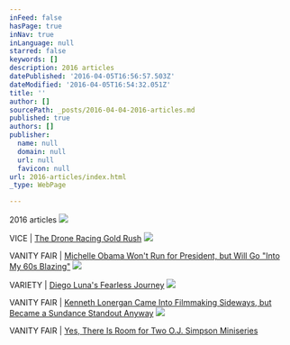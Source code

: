 ```yaml
---
inFeed: false
hasPage: true
inNav: true
inLanguage: null
starred: false
keywords: []
description: 2016 articles
datePublished: '2016-04-05T16:56:57.503Z'
dateModified: '2016-04-05T16:54:32.051Z'
title: ''
author: []
sourcePath: _posts/2016-04-04-2016-articles.md
published: true
authors: []
publisher:
  name: null
  domain: null
  url: null
  favicon: null
url: 2016-articles/index.html
_type: WebPage

---
```

2016 articles
![](https://the-grid-user-content.s3-us-west-2.amazonaws.com/a4d40a2a-c2a4-4da9-9249-2d1f3975abe0.jpg)

VICE  |  [The Drone Racing Gold Rush][0]
![](https://the-grid-user-content.s3-us-west-2.amazonaws.com/7be7ba5e-6c27-468f-b4c6-66bf2dc47f20.jpg)

VANITY FAIR  |  [Michelle Obama Won't Run for President, but Will Go "Into My 60s Blazing"][1]
![](https://the-grid-user-content.s3-us-west-2.amazonaws.com/ac785750-d5ce-4179-a901-fed79d962812.jpg)

VARIETY  |  [Diego Luna's Fearless Journey][2]
![](https://the-grid-user-content.s3-us-west-2.amazonaws.com/23e7cabd-eb8a-414d-a916-2b6b40513c50.jpg)

VANITY FAIR  |  [Kenneth Lonergan Came Into Filmmaking Sideways, but Became a Sundance Standout Anyway][3]
![](https://the-grid-user-content.s3-us-west-2.amazonaws.com/aab7e880-b8a5-48c8-8f42-a29e15b41c67.jpg)

VANITY FAIR  |  [Yes, There Is Room for Two O.J. Simpson Miniseries][4]

[0]: null
[1]: http://www.vanityfair.com/news/2016/03/michelle-obama-sxsw
[2]: http://variety.com/2016/film/festivals/diego-luna-mr-pig-sundance-berlin-1201698453/
[3]: http://www.vanityfair.com/hollywood/2016/01/kenneth-lonergan-manchester-by-the-sea-interview
[4]: http://www.vanityfair.com/hollywood/2016/01/oj-made-in-america-review